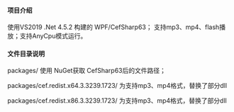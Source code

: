 #### 项目介绍
使用VS2019 .Net 4.5.2 构建的 WPF/CefSharp63； 支持mp3、mp4、flash播放；支持AnyCpu模式运行。

#### 文件目录说明
packages/ 使用 NuGet获取 CefSharp63后的文件路径；

packages/cef.redist.x64.3.3239.1723/ 为支持mp3、mp4格式，替换了部分dll

packages/cef.redist.x86.3.3239.1723/ 为支持mp3、mp4格式，替换了部分dll
